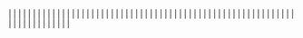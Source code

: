 | <!-- Enlace de jacarmona364 --> | | |
| <!-- Enlace de nachoescalona --> | | |
| <!-- Enlace de oscar0310 --> | | |
| <!-- Enlace de G G J Á --> | | |
| <!-- Enlace de gosema --> | | |
| <!-- Enlace de gabrielherreraloz --> | | |
| <!-- Enlace de L C L --> | | |
| <!-- Enlace de jorgelopez-ugr --> | | |
| <!-- Enlace de M S D L L --> | | |
| <!-- Enlace de chelunike --> | | |
| <!-- Enlace de vpedrosa --> | | |
| <!-- Enlace de jvrqc --> | | |
| <!-- Enlace de GabrielFranciscoSM --> | | |
| <!-- Enlace de S H G --> | | |
| <!-- Enlace de FlorinTodor --> | | |
| <!-- Enlace de V H --> | | |
| <!-- Enlace de V G H --> | | |
| <!-- Enlace de Y L --> | | |
